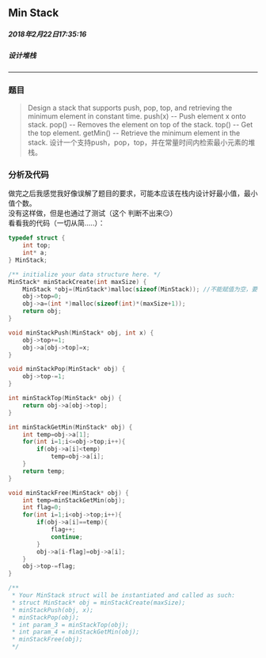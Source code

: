 ##  Min Stack
##### 2018年2月22日17:35:16
##### 设计堆栈
***
### 题目
>Design a stack that supports push, pop, top, and retrieving the minimum element in constant time.
push(x) -- Push element x onto stack.
pop() -- Removes the element on top of the stack.
top() -- Get the top element.
getMin() -- Retrieve the minimum element in the stack.
设计一个支持push，pop，top，并在常量时间内检索最小元素的堆栈。

### 分析及代码
做完之后我感觉我好像误解了题目的要求，可能本应该在栈内设计好最小值，最小值个数。  
没有这样做，但是也通过了测试（这个 判断不出来😏）  
看看我的代码（一切从简.....）：
```c
typedef struct {
    int top;
    int* a;
} MinStack;

/** initialize your data structure here. */
MinStack* minStackCreate(int maxSize) {
    MinStack *obj=(MinStack*)malloc(sizeof(MinStack)); //不能赋值为空，要开辟新空间
    obj->top=0;
    obj->a=(int *)malloc(sizeof(int)*(maxSize+1));
    return obj;
}

void minStackPush(MinStack* obj, int x) {
    obj->top+=1;
    obj->a[obj->top]=x;
}

void minStackPop(MinStack* obj) {
    obj->top-=1;
}

int minStackTop(MinStack* obj) {
    return obj->a[obj->top];
}

int minStackGetMin(MinStack* obj) {
    int temp=obj->a[1];
    for(int i=1;i<=obj->top;i++){
        if(obj->a[i]<temp)
            temp=obj->a[i];
    }
    return temp;
}

void minStackFree(MinStack* obj) {
    int temp=minStackGetMin(obj);
    int flag=0;
    for(int i=1;i<obj->top;i++){
        if(obj->a[i]==temp){
            flag++;
            continue;
        }
        obj->a[i-flag]=obj->a[i];
    }
    obj->top-=flag;
}

/**
 * Your MinStack struct will be instantiated and called as such:
 * struct MinStack* obj = minStackCreate(maxSize);
 * minStackPush(obj, x);
 * minStackPop(obj);
 * int param_3 = minStackTop(obj);
 * int param_4 = minStackGetMin(obj);
 * minStackFree(obj);
 */
```
